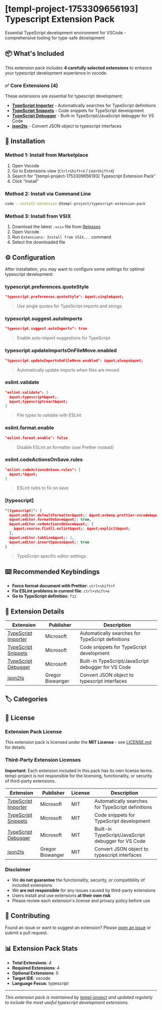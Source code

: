 # [templ-project-1753309656193] Typescript Extension Pack

Essential TypeScript development environment for VSCode - comprehensive tooling for type-safe development

## 📦 What's Included

This extension pack includes **4 carefully selected extensions** to enhance your typescript development experience in vscode.

### ✅ Core Extensions (4)

These extensions are essential for typescript development:

- **[TypeScript Importer](https://marketplace.visualstudio.com/items?itemName&#x3D;ms-vscode.vscode-typescript-next)** - Automatically searches for TypeScript definitions
- **[TypeScript Snippets](https://marketplace.visualstudio.com/items?itemName&#x3D;ms-vscode.vscode-typescript-next)** - Code snippets for TypeScript development
- **[TypeScript Debugger](https://marketplace.visualstudio.com/items?itemName&#x3D;ms-vscode.js-debug)** - Built-in TypeScript/JavaScript debugger for VS Code
- **[json2ts](https://marketplace.visualstudio.com/items?itemName&#x3D;GregorBiswanger.json2ts)** - Convert JSON object to typescript interfaces


## 🚀 Installation

### Method 1: Install from Marketplace
1. Open Vscode
2. Go to Extensions view (`Ctrl+Shift+X` / `Cmd+Shift+X`)
3. Search for "[templ-project-1753309656193] Typescript Extension Pack"
4. Click "Install"

### Method 2: Install via Command Line
```bash
code --install-extension @templ-project/typescript-extension-pack
```

### Method 3: Install from VSIX
1. Download the latest `.vsix` file from [Releases](https://github.com/templ-project/vscode-extensions/releases)
2. Open Vscode
3. Run `Extensions: Install from VSIX...` command
4. Select the downloaded file

## ⚙️ Configuration

After installation, you may want to configure some settings for optimal typescript development:

### typescript.preferences.quoteStyle
```json
"typescript.preferences.quoteStyle": &quot;single&quot;
```
> Use single quotes for TypeScript imports and strings

### typescript.suggest.autoImports
```json
"typescript.suggest.autoImports": true
```
> Enable auto-import suggestions for TypeScript

### typescript.updateImportsOnFileMove.enabled
```json
"typescript.updateImportsOnFileMove.enabled": &quot;always&quot;
```
> Automatically update imports when files are moved

### eslint.validate
```json
"eslint.validate": [
  &quot;typescript&quot;,
  &quot;typescriptreact&quot;
]
```
> File types to validate with ESLint

### eslint.format.enable
```json
"eslint.format.enable": false
```
> Disable ESLint as formatter (use Prettier instead)

### eslint.codeActionsOnSave.rules
```json
"eslint.codeActionsOnSave.rules": [
  &quot;*&quot;
]
```
> ESLint rules to fix on save

### [typescript]
```json
"[typescript]": {
  &quot;editor.defaultFormatter&quot;: &quot;esbenp.prettier-vscode&quot;,
  &quot;editor.formatOnSave&quot;: true,
  &quot;editor.codeActionsOnSave&quot;: {
    &quot;source.fixAll.eslint&quot;: &quot;explicit&quot;
  },
  &quot;editor.tabSize&quot;: 2,
  &quot;editor.insertSpaces&quot;: true
}
```
> TypeScript-specific editor settings


## ⌨️ Recommended Keybindings

- **Force format document with Prettier**: `ctrl+shift+f`
- **Fix ESLint problems in current file**: `ctrl+shift+e`
- **Go to TypeScript definition**: `f12`

## 📝 Extension Details

| Extension | Publisher | Description |
|-----------|-----------|-------------|
| [TypeScript Importer](https://marketplace.visualstudio.com/items?itemName&#x3D;ms-vscode.vscode-typescript-next) | Microsoft | Automatically searches for TypeScript definitions |
| [TypeScript Snippets](https://marketplace.visualstudio.com/items?itemName&#x3D;ms-vscode.vscode-typescript-next) | Microsoft | Code snippets for TypeScript development |
| [TypeScript Debugger](https://marketplace.visualstudio.com/items?itemName&#x3D;ms-vscode.js-debug) | Microsoft | Built-in TypeScript/JavaScript debugger for VS Code |
| [json2ts](https://marketplace.visualstudio.com/items?itemName&#x3D;GregorBiswanger.json2ts) | Gregor Biswanger | Convert JSON object to typescript interfaces |

## 🏷️ Categories



## 📄 License

### Extension Pack License
This extension pack is licensed under the **MIT License** - see [LICENSE.md](https://github.com/templ-project/vscode-extensions/blob/main/packages/vscode/typescript/LICENSE.md) for details.

### Third-Party Extension Licenses
**Important**: Each extension included in this pack has its own license terms. templ-project is not responsible for the licensing, functionality, or security of third-party extensions.

| Extension | Publisher | License | Description |
|-----------|-----------|---------|-------------|
| [TypeScript Importer](https://marketplace.visualstudio.com/items?itemName&#x3D;ms-vscode.vscode-typescript-next) | Microsoft | MIT | Automatically searches for TypeScript definitions |
| [TypeScript Snippets](https://marketplace.visualstudio.com/items?itemName&#x3D;ms-vscode.vscode-typescript-next) | Microsoft | MIT | Code snippets for TypeScript development |
| [TypeScript Debugger](https://marketplace.visualstudio.com/items?itemName&#x3D;ms-vscode.js-debug) | Microsoft | MIT | Built-in TypeScript/JavaScript debugger for VS Code |
| [json2ts](https://marketplace.visualstudio.com/items?itemName&#x3D;GregorBiswanger.json2ts) | Gregor Biswanger | MIT | Convert JSON object to typescript interfaces |

### Disclaimer
- We **do not guarantee** the functionality, security, or compatibility of included extensions
- We **are not responsible** for any issues caused by third-party extensions
- Users install and use extensions **at their own risk**
- Please review each extension's license and privacy policy before use

## 🤝 Contributing

Found an issue or want to suggest an extension? Please [open an issue](https://github.com/templ-project/vscode-extensions/issues) or submit a pull request.

## 📊 Extension Pack Stats

- **Total Extensions**: 4
- **Required Extensions**: 4
- **Optional Extensions**: 0
- **Target IDE**: vscode
- **Language Focus**: typescript

---

*This extension pack is maintained by [templ-project](https://github.com/templ-project) and updated regularly to include the most useful typescript development extensions.*

